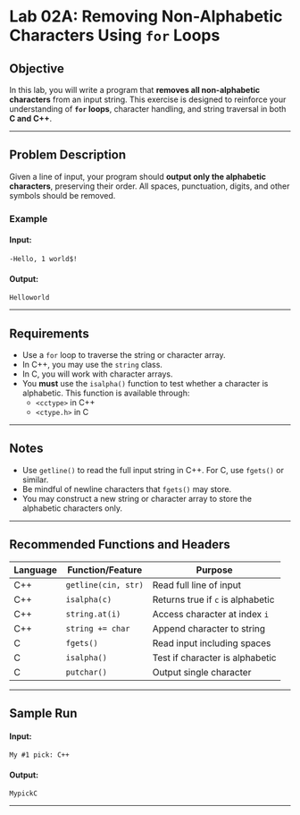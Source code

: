 # Lab 02A: Removing Non-Alphabetic Characters Using `for` Loops

## Objective

In this lab, you will write a program that **removes all non-alphabetic characters** from an input string. This exercise is designed to reinforce your understanding of **`for` loops**, character handling, and string traversal in both **C and C++**.

---

## Problem Description

Given a line of input, your program should **output only the alphabetic characters**, preserving their order. All spaces, punctuation, digits, and other symbols should be removed.

### Example

#### Input:
```
-Hello, 1 world$!
```

#### Output:
```
Helloworld
```

---

## Requirements

- Use a `for` loop to traverse the string or character array.
- In C++, you may use the `string` class.
- In C, you will work with character arrays.
- You **must** use the `isalpha()` function to test whether a character is alphabetic. This function is available through:
  - `<cctype>` in C++
  - `<ctype.h>` in C

---

## Notes

- Use `getline()` to read the full input string in C++. For C, use `fgets()` or similar.
- Be mindful of newline characters that `fgets()` may store.
- You may construct a new string or character array to store the alphabetic characters only.

---

## Recommended Functions and Headers

| Language | Function/Feature | Purpose                          |
|----------|------------------|----------------------------------|
| C++      | `getline(cin, str)` | Read full line of input      |
| C++      | `isalpha(c)`     | Returns true if `c` is alphabetic |
| C++      | `string.at(i)`   | Access character at index `i`   |
| C++      | `string += char` | Append character to string      |
| C        | `fgets()`        | Read input including spaces      |
| C        | `isalpha()`      | Test if character is alphabetic |
| C        | `putchar()`      | Output single character         |

---

## Sample Run

#### Input:
```
My #1 pick: C++
```

#### Output:
```
MypickC
```

---

